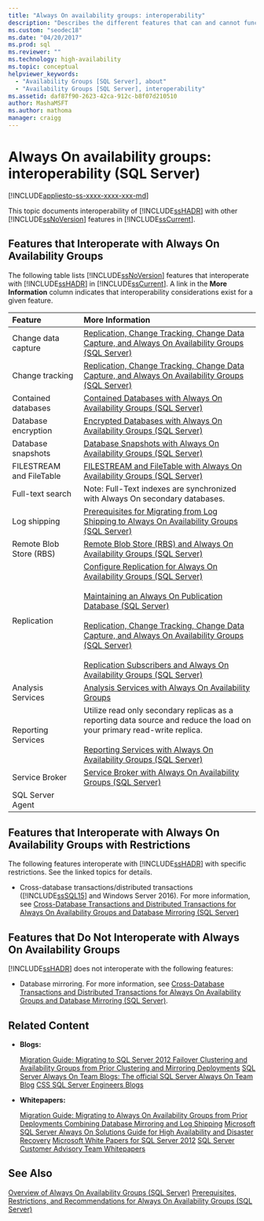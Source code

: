 ```yaml
---
title: "Always On availability groups: interoperability"
description: "Describes the different features that can and cannot function alongside an Always On availability group."
ms.custom: "seodec18"
ms.date: "04/20/2017"
ms.prod: sql
ms.reviewer: ""
ms.technology: high-availability
ms.topic: conceptual
helpviewer_keywords: 
  - "Availability Groups [SQL Server], about"
  - "Availability Groups [SQL Server], interoperability"
ms.assetid: daf87f90-2623-42ca-912c-b8f07d210510
author: MashaMSFT
ms.author: mathoma
manager: craigg
---
```

# Always On availability groups: interoperability (SQL Server)
[!INCLUDE[appliesto-ss-xxxx-xxxx-xxx-md](../../../includes/appliesto-ss-xxxx-xxxx-xxx-md.md)]

This topic documents interoperability of [!INCLUDE[ssHADR](../../../includes/sshadr-md.md)] with other [!INCLUDE[ssNoVersion](../../../includes/ssnoversion-md.md)] features in [!INCLUDE[ssCurrent](../../../includes/sscurrent-md.md)].

## <a name="Interop"></a> Features that Interoperate with Always On Availability Groups

The following table lists [!INCLUDE[ssNoVersion](../../../includes/ssnoversion-md.md)] features that interoperate with [!INCLUDE[ssHADR](../../../includes/sshadr-md.md)] in [!INCLUDE[ssCurrent](../../../includes/sscurrent-md.md)]. A link in the **More Information** column indicates that interoperability considerations exist for a given feature.

|Feature|More Information|
|:------|:---------------|
|Change data capture|[Replication, Change Tracking, Change Data Capture, and Always On Availability Groups &#40;SQL Server&#41;](../../../database-engine/availability-groups/windows/replicate-track-change-data-capture-always-on-availability.md)|
|Change tracking|[Replication, Change Tracking, Change Data Capture, and Always On Availability Groups &#40;SQL Server&#41;](../../../database-engine/availability-groups/windows/replicate-track-change-data-capture-always-on-availability.md)|
|Contained databases|[Contained Databases with Always On Availability Groups &#40;SQL Server&#41;](../../../database-engine/availability-groups/windows/contained-databases-with-always-on-availability-groups-sql-server.md)|
|Database encryption|[Encrypted Databases with Always On Availability Groups &#40;SQL Server&#41;](../../../database-engine/availability-groups/windows/encrypted-databases-with-always-on-availability-groups-sql-server.md)|
|Database snapshots|[Database Snapshots with Always On Availability Groups &#40;SQL Server&#41;](../../../database-engine/availability-groups/windows/database-snapshots-with-always-on-availability-groups-sql-server.md)|
|FILESTREAM and FileTable|[FILESTREAM and FileTable with Always On Availability Groups &#40;SQL Server&#41;](../../../database-engine/availability-groups/windows/filestream-and-filetable-with-always-on-availability-groups-sql-server.md)|
|Full-text search|Note: Full-Text indexes are synchronized with Always On secondary databases.|
|Log shipping|[Prerequisites for Migrating from Log Shipping to Always On Availability Groups &#40;SQL Server&#41;](../../../database-engine/availability-groups/windows/prereqs-migrating-log-shipping-to-always-on-availability-groups.md)|
|Remote Blob Store (RBS)|[Remote Blob Store &#40;RBS&#41; and Always On Availability Groups &#40;SQL Server&#41;](../../../database-engine/availability-groups/windows/remote-blob-store-rbs-and-always-on-availability-groups-sql-server.md)|
|Replication|[Configure Replication for Always On Availability Groups &#40;SQL Server&#41;](../../../database-engine/availability-groups/windows/configure-replication-for-always-on-availability-groups-sql-server.md)<br /><br /> [Maintaining an Always On Publication Database &#40;SQL Server&#41;](../../../database-engine/availability-groups/windows/maintaining-an-always-on-publication-database-sql-server.md)<br /><br /> [Replication, Change Tracking, Change Data Capture, and Always On Availability Groups &#40;SQL Server&#41;](../../../database-engine/availability-groups/windows/replicate-track-change-data-capture-always-on-availability.md)<br /><br /> [Replication Subscribers and Always On Availability Groups &#40;SQL Server&#41;](../../../database-engine/availability-groups/windows/replication-subscribers-and-always-on-availability-groups-sql-server.md)|
|Analysis Services|[Analysis Services with Always On Availability Groups](../../../database-engine/availability-groups/windows/analysis-services-with-always-on-availability-groups.md)|
|Reporting Services|Utilize read only secondary replicas as a reporting data source and reduce the load on your primary read-write replica.<br /><br /> [Reporting Services with Always On Availability Groups &#40;SQL Server&#41;](../../../database-engine/availability-groups/windows/reporting-services-with-always-on-availability-groups-sql-server.md)|
|Service Broker|[Service Broker with Always On Availability Groups &#40;SQL Server&#41;](../../../database-engine/availability-groups/windows/service-broker-with-always-on-availability-groups-sql-server.md)|
|SQL Server Agent|&nbsp;|

## <a name="restrictions"></a> Features that Interoperate with Always On Availability Groups with Restrictions

The following features interoperate with [!INCLUDE[ssHADR](../../../includes/sshadr-md.md)] with specific restrictions. See the linked topics for details.

- Cross-database transactions/distributed transactions ([!INCLUDE[ssSQL15](../../../includes/sssql15-md.md)] and Windows Server 2016). For more information, see [Cross-Database Transactions and Distributed Transactions for Always On Availability Groups and Database Mirroring &#40;SQL Server&#41;](../../../database-engine/availability-groups/windows/transactions-always-on-availability-and-database-mirroring.md)

## <a name="NoInterop"></a> Features that Do Not Interoperate with Always On Availability Groups

[!INCLUDE[ssHADR](../../../includes/sshadr-md.md)] does not interoperate with the following features:

- Database mirroring. For more information, see [Cross-Database Transactions and Distributed Transactions for Always On Availability Groups and Database Mirroring &#40;SQL Server&#41;](../../../database-engine/availability-groups/windows/transactions-always-on-availability-and-database-mirroring.md).

## <a name="RelatedContent"></a> Related Content

- **Blogs:**

  [Migration Guide: Migrating to SQL Server 2012 Failover Clustering and Availability Groups from Prior Clustering and Mirroring Deployments](https://blogs.msdn.microsoft.com/sqlalwayson/2012/04/09/now-available-migration-guide-migrating-to-sql-server-2012-failover-clustering-and-availability-groups-from-prior-clustering-and-mirroring-deployments/)
  [SQL Server Always On Team Blogs: The official SQL Server Always On Team Blog](https://blogs.msdn.microsoft.com/sqlalwayson/)
  [CSS SQL Server Engineers Blogs](https://blogs.msdn.com/b/psssql/)

- **Whitepapers:**

  [Migration Guide: Migrating to Always On Availability Groups from Prior Deployments Combining Database Mirroring and Log Shipping](https://msdn.microsoft.com/library/jj635217)
  [Microsoft SQL Server Always On Solutions Guide for High Availability and Disaster Recovery](https://go.microsoft.com/fwlink/?LinkId=227600)
  [Microsoft White Papers for SQL Server 2012](https://msdn.microsoft.com/library/hh403491.aspx)
  [SQL Server Customer Advisory Team Whitepapers](https://techcommunity.microsoft.com/t5/DataCAT/bg-p/DataCAT/)

## See Also

[Overview of Always On Availability Groups &#40;SQL Server&#41;](../../../database-engine/availability-groups/windows/overview-of-always-on-availability-groups-sql-server.md)
[Prerequisites, Restrictions, and Recommendations for Always On Availability Groups &#40;SQL Server&#41;](../../../database-engine/availability-groups/windows/prereqs-restrictions-recommendations-always-on-availability.md)
